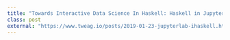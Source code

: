 ```yaml
---
title: "Towards Interactive Data Science In Haskell: Haskell in Jupyterlab"
class: post
external: "https://www.tweag.io/posts/2019-01-23-jupyterlab-ihaskell.html"
---
```


